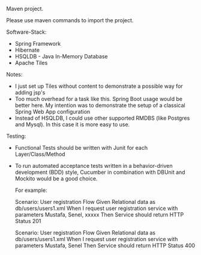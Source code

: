 Maven project.

Please use maven commands to import the project. 

Software-Stack:

- Spring Framework
- Hibernate
- HSQLDB - Java In-Memory Database
- Apache Tiles


Notes:
- I just set up Tiles without content to demonstrate a possible way for adding jsp's
- Too much overhead for a task like this. Spring Boot usage would be better here.
  My intention was to demonstrate the setup of a classical Spring Web App configuration
- Instead of HSQLDB, I could use other supported RMDBS (like Postgres and Mysql). In this case it is more easy to use.


Testing:
- Functional Tests should be written with Junit for each Layer/Class/Method
- To run automated acceptance tests written in a behavior-driven development (BDD) style, Cucumber in combination with
  DBUnit and Mockito would be a good choice.

  For example:

  Scenario: User registration Flow
    Given Relational data as db/users/users1.xml
    When I request user registration service with parameters Mustafa, Senel, xxxxx
    Then Service should return HTTP Status 201

  Scenario: User registration Flow
    Given Relational data as db/users/users1.xml
    When I request user registration service with parameters Mustafa, Senel
    Then Service should return HTTP Status 400





